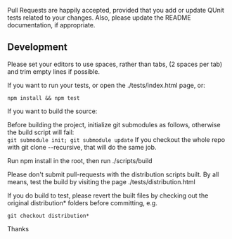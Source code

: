 Pull Requests are happily accepted, provided that you add or update QUnit tests related to your changes. Also, please update the README documentation, if appropriate.

## Development

Please set your editors to use spaces, rather than tabs, (2 spaces per tab) and trim empty lines if possible.

If you want to run your tests, or open the ./tests/index.html page, or:

```
npm install && npm test
```

If you want to build the source:

Before building the project, initialize git submodules as follows, otherwise the build script will fail:  
`git submodule init; git submodule update`
If you checkout the whole repo with git clone --recursive, that will do the same job.

Run npm install in the root, then run ./scripts/build

Please don't submit pull-requests with the distribution scripts built.  By all means, test the build by visiting the page ./tests/distribution.html

If you do build to test, please revert the built files by checking out the original distribution* folders before committing, e.g.

```
git checkout distribution*
```

Thanks
